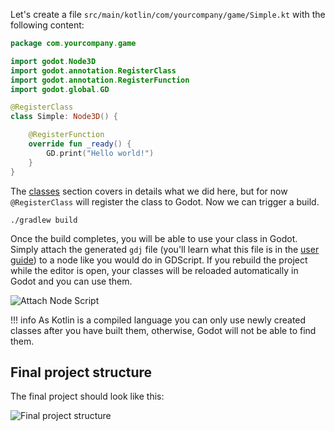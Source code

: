 Let's create a file `src/main/kotlin/com/yourcompany/game/Simple.kt` with the following content:

```kotlin
package com.yourcompany.game

import godot.Node3D
import godot.annotation.RegisterClass
import godot.annotation.RegisterFunction
import godot.global.GD

@RegisterClass
class Simple: Node3D() {

    @RegisterFunction
    override fun _ready() {
        GD.print("Hello world!")
    }
}
```

The [classes](../user-guide/classes.md) section covers in details what we did here, but for now `@RegisterClass` will register the class to Godot. Now we can trigger a build.

```shell
./gradlew build
``` 

Once the build completes, you will be able to use your class in Godot. Simply attach the generated `gdj` file (you'll learn what this file is in the [user guide](../user-guide/api-differences.md)) to a node like you would do in GDScript. If you rebuild the project while the editor is open, your classes will be reloaded automatically in Godot and you can use them.

![Attach Node Script](../assets/img/attach.png)

!!! info
    As Kotlin is a compiled language you can only use newly created classes after you have built them, otherwise, Godot will not be able to find them.


## Final project structure
The final project should look like this:

![Final project structure](../assets/img/final_project_structure.png)